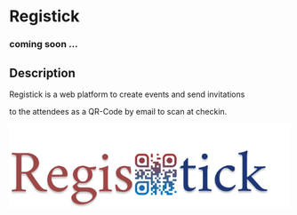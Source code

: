 # Registick

### coming soon ...

## Description

Registick is a web platform to create events and send invitations

to the attendees as a QR-Code by email to scan at checkin.

![Logo](https://github.com/NemerSahli/Registick-/blob/master/header-logo.png)
